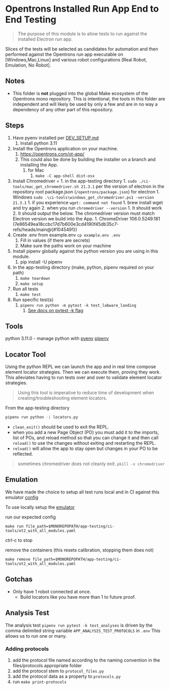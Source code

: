 # Opentrons Installed Run App End to End Testing

> The purpose of this module is to allow tests to run against the installed Electron run app.

Slices of the tests will be selected as candidates for automation and then performed against the Opentrons run app executable on [Windows,Mac,Linux] and various robot configurations [Real Robot, Emulation, No Robot].

## Notes

- This folder is **not** plugged into the global Make ecosystem of the Opentrons mono repository. This is intentional, the tools in this folder are independent and will likely be used by only a few and are in no way a dependency of any other part of this repository.

## Steps

1. Have pyenv installed per [DEV_SETUP.md](../DEV_SETUP.md)
   1. Install python 3.11
2. Install the Opentrons application on your machine.
   1. <https://opentrons.com/ot-app/>
   2. This could also be done by building the installer on a branch and installing the App.
      1. for Mac
         1. `make -C app-shell dist-osx`
3. Install Chromedriver
   = 1. in the app-testing directory 1. `sudo ./ci-tools/mac_get_chromedriver.sh 21.3.1` per the version of electron in the repository root package.json (`/opentrons/package.json`) for electron 1. Windows `sudo .\ci-tools\windows_get_chromedriver.ps1 -version 21.3.1` 1. if you experience `wget: command not found` 1. brew install wget and try again 2. when you run `chromedriver --version` 1. It should work 2. It should output the below. The chromedriver version must match Electron version we build into the App. 1. ChromeDriver 106.0.5249.181 (7e86549ea18ccbc17d7b600e3cd4190f45db35c7-refs/heads/main@{#1045491})
4. Create .env from example.env `cp example.env .env`
   1. Fill in values (if there are secrets)
   2. Make sure the paths work on your machine
5. Install pipenv globally against the python version you are using in this module.
   1. pip install -U pipenv
6. In the app-testing directory (make, python, pipenv required on your path)
   1. `make teardown`
   2. `make setup`
7. Run all tests
   1. `make test`
8. Run specific test(s)
   1. `pipenv run python -m pytest -k test_labware_landing`
      1. [See docs on pytest -k flag](https://docs.pytest.org/en/6.2.x/usage.html#specifying-tests-selecting-tests)

## Tools

python 3.11.0 - manage python with [pyenv](https://realpython.com/intro-to-pyenv)
[pipenv](https://pipenv.pypa.io/en/latest/)

## Locator Tool

Using the python REPL we can launch the app and in real time compose element locator strategies.
Then we can execute them, proving they work.
This alleviates having to run tests over and over to validate element locator strategies.

> Using this tool is imperative to reduce time of development when creating/troubleshooting element locators.

From the app-testing directory

```bash
pipenv run python -i locators.py
```

- `clean_exit()` should be used to exit the REPL.
- when you add a new Page Object (PO) you must add it to the imports, list of POs, and reload method so that you can change it and then call `reload()` to use the changes without exiting and restarting the REPL.
- `reload()` will allow the app to stay open but changes in your PO to be reflected.

> sometimes chromedriver does not cleanly exit.
> `pkill -x chromedriver`

## Emulation

We have made the choice to setup all test runs local and in CI against this emulator [config](./ci-tools/ot2_with_all_modules.yaml)

To use locally setup the [emulator](https://github.com/Opentrons/opentrons-emulation)

run our expected config

```shell
make run file_path=$MONOREPOPATH/app-testing/ci-tools/ot2_with_all_modules.yaml
```

ctrl-c to stop

remove the containers (this resets calibration, stopping them does not)

```shell
make remove file_path=$MONOREPOPATH/app-testing/ci-tools/ot2_with_all_modules.yaml
```

## Gotchas

- Only have 1 robot connected at once.
  - Build locators like you have more than 1 to future proof.

## Analysis Test

The analysis test `pipenv run pytest -k test_analyses` is driven by the comma delimited string variable `APP_ANALYSIS_TEST_PROTOCOLS` in `.env`
This allows us to run one or many.

### Adding protocols

1. add the protocol file named according to the naming convention in the files/protocols appropriate folder
1. add the protocol stem to `protocol_files.py`
1. add the protocol data as a property to `protocols.py`
1. run `make print-protocols`
